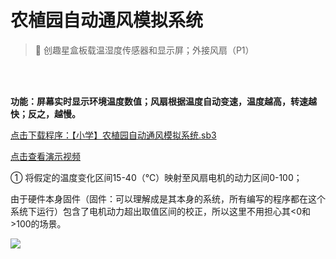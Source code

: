 # 农植园自动通风模拟系统

> 🧰  创趣星盒板载温湿度传感器和显示屏；外接风扇（P1）

<br><br>

**功能：屏幕实时显示环境温度数值；风扇根据温度自动变速，温度越高，转速越快；反之，越慢。**

<a href="/tutorial/starbox_sj/sb3/【小学】农植园自动通风模拟系统.sb3">点击下载程序：【小学】农植园自动通风模拟系统.sb3</a>

<a href="https://www.bilibili.com/video/BV1YSvczhEYk/?vd_source=d34a80bae9d64a0c5a0716bd47877802" target="_blank">点击查看演示视频</a>


① 将假定的温度变化区间15-40（℃）映射至风扇电机的动力区间0-100；

由于硬件本身固件（固件：可以理解成是其本身的系统，所有编写的程序都在这个系统下运行）包含了电机动力超出取值区间的校正，所以这里不用担心其<0和>100的场景。

<img src="/images/docimg/Snipaste_2025-08-25_10-29-11.png" >

